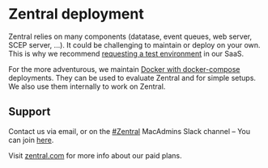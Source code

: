 # Zentral deployment

Zentral relies on many components (datatase, event queues, web server, SCEP server, …). It could be challenging to maintain or deploy on your own. This is why we recommend [requesting a test environment](https://www.zentral.com/contact/) in our SaaS.

For the more adventurous, we maintain [Docker with docker-compose](./docker-compose) deployments. They can be used to evaluate Zentral and for simple setups. We also use them internally to work on Zentral.

## Support

Contact us via email, or on the [#Zentral](https://macadmins.slack.com/archives/C0BNC1SLC) MacAdmins Slack channel – You can join [here](https://www.macadmins.org/).

Visit [zentral.com](https://www.zentral.com) for more info about our paid plans.
